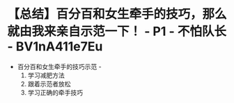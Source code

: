 # 【总结】百分百和女生牵手的技巧，那么就由我来亲自示范一下！ - P1 - 不怕队长 - BV1nA411e7Eu

-   百分百和女生牵手的技巧示范 - 
    1.  学习减肥方法
    2.  跟着示范者放松
    3.  学习正确的牵手技巧